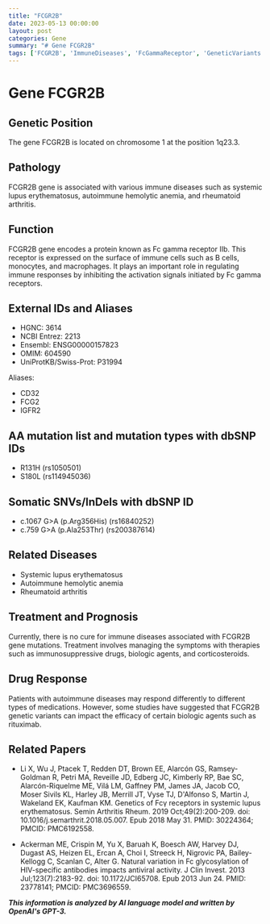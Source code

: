 ```yaml
---
title: "FCGR2B"
date: 2023-05-13 00:00:00
layout: post
categories: Gene
summary: "# Gene FCGR2B"
tags: ['FCGR2B', 'ImmuneDiseases', 'FcGammaReceptor', 'GeneticVariants', 'AutoimmuneTherapies', 'DrugResponse', 'SomaticMutations', 'RelatedPapers']
---
```


# Gene FCGR2B

## Genetic Position
The gene FCGR2B is located on chromosome 1 at the position 1q23.3.

## Pathology
FCGR2B gene is associated with various immune diseases such as systemic lupus erythematosus, autoimmune hemolytic anemia, and rheumatoid arthritis.

## Function
FCGR2B gene encodes a protein known as Fc gamma receptor IIb. This receptor is expressed on the surface of immune cells such as B cells, monocytes, and macrophages. It plays an important role in regulating immune responses by inhibiting the activation signals initiated by Fc gamma receptors.

## External IDs and Aliases
- HGNC: 3614
- NCBI Entrez: 2213
- Ensembl: ENSG00000157823
- OMIM: 604590
- UniProtKB/Swiss-Prot: P31994

Aliases:
- CD32
- FCG2
- IGFR2

## AA mutation list and mutation types with dbSNP IDs
- R131H (rs1050501)
- S180L (rs114945036)

## Somatic SNVs/InDels with dbSNP ID
- c.1067 G>A (p.Arg356His) (rs16840252)
- c.759 G>A (p.Ala253Thr) (rs200387614)

## Related Diseases
- Systemic lupus erythematosus
- Autoimmune hemolytic anemia
- Rheumatoid arthritis

## Treatment and Prognosis
Currently, there is no cure for immune diseases associated with FCGR2B gene mutations. Treatment involves managing the symptoms with therapies such as immunosuppressive drugs, biologic agents, and corticosteroids.

## Drug Response
Patients with autoimmune diseases may respond differently to different types of medications. However, some studies have suggested that FCGR2B genetic variants can impact the efficacy of certain biologic agents such as rituximab.

## Related Papers
- Li X, Wu J, Ptacek T, Redden DT, Brown EE, Alarcón GS, Ramsey-Goldman R, Petri MA, Reveille JD, Edberg JC, Kimberly RP, Bae SC, Alarcón-Riquelme ME, Vilá LM, Gaffney PM, James JA, Jacob CO, Moser Sivils KL, Harley JB, Merrill JT, Vyse TJ, D'Alfonso S, Martin J, Wakeland EK, Kaufman KM. Genetics of Fcγ receptors in systemic lupus erythematosus. Semin Arthritis Rheum. 2019 Oct;49(2):200-209. doi: 10.1016/j.semarthrit.2018.05.007. Epub 2018 May 31. PMID: 30224364; PMCID: PMC6192558.

- Ackerman ME, Crispin M, Yu X, Baruah K, Boesch AW, Harvey DJ, Dugast AS, Heizen EL, Ercan A, Choi I, Streeck H, Nigrovic PA, Bailey-Kellogg C, Scanlan C, Alter G. Natural variation in Fc glycosylation of HIV-specific antibodies impacts antiviral activity. J Clin Invest. 2013 Jul;123(7):2183-92. doi: 10.1172/JCI65708. Epub 2013 Jun 24. PMID: 23778141; PMCID: PMC3696559.

**_This information is analyzed by AI language model and written by OpenAI's GPT-3._**